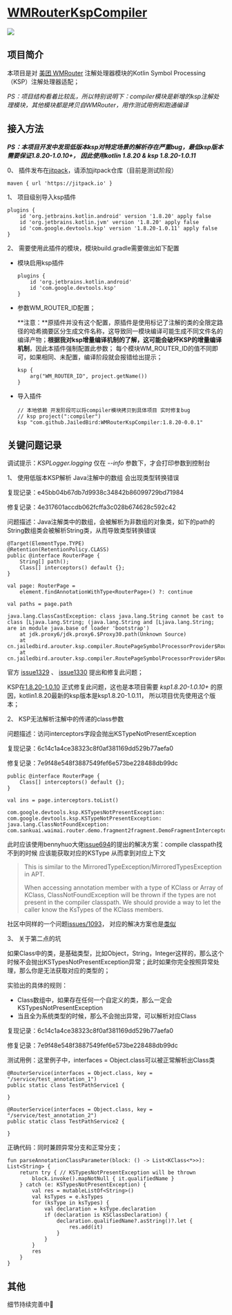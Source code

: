 # [WMRouterKspCompiler](https://github.com/JailedBird/WMRouterKspCompiler)

[![](https://jitpack.io/v/JailedBird/WMRouterKspCompiler.svg)](https://jitpack.io/#JailedBird/WMRouterKspCompiler)

## 项目简介

本项目是对 [美团 WMRouter](https://github.com/meituan/WMRouter) 注解处理器模块的Kotlin Symbol Processing（KSP）注解处理器适配；



*PS：项目结构看着比较乱，所以特别说明下：compiler模块是新增的ksp注解处理模块，其他模块都是拷贝自WMRouter，用作测试用例和跑通编译*



## 接入方法

***PS：本项目开发中发现低版本ksp对特定场景的解析存在严重bug，最低ksp版本需要保证1.8.20-1.0.10+， 因此使用kotlin 1.8.20 & ksp 1.8.20-1.0.11***



0、 插件发布在[jitpack](https://jitpack.io/#JailedBird/WMRouterKspCompiler)，请添加jitpack仓库（目前是测试阶段） 

```
maven { url 'https://jitpack.io' }
```



1、 项目级别导入ksp插件

```
plugins {
    id 'org.jetbrains.kotlin.android' version '1.8.20' apply false
    id 'org.jetbrains.kotlin.jvm' version '1.8.20' apply false
    id 'com.google.devtools.ksp' version '1.8.20-1.0.11' apply false
}
```



2、 需要使用此插件的模块，模块build.gradle需要做出如下配置

- 模块启用ksp插件

  ```
  plugins {
      id 'org.jetbrains.kotlin.android'
      id 'com.google.devtools.ksp'
  }
  ```

  

- 参数WM_ROUTER_ID配置；

  **注意：**原插件并没有这个配置，原插件是使用标记了注解的类的全限定路径的哈希摘要区分生成文件名称，这导致同一模块编译可能生成不同文件名的编译产物；**根据我对ksp增量编译机制的了解，这可能会破坏KSP的增量编译机制**，因此本插件强制配置此参数； 每个模块WM_ROUTER_ID的值不同即可，如果相同、未配置，编译阶段就会报错给出提示；

  ```
  ksp {
      arg("WM_ROUTER_ID", project.getName())
  }
  ```

- 导入插件  

  ```
  // 本地依赖 开发阶段可以将compiler模块拷贝到具体项目 实时修复bug
  // ksp project(":compiler")
  ksp "com.github.JailedBird:WMRouterKspCompiler:1.8.20-0.0.1"
  ```

  



## 关键问题记录

调试提示：*KSPLogger.logging* 仅在 *--info* 参数下，才会打印参数到控制台



1、 使用低版本KSP解析 Java注解中的数组 会出现类型转换错误 

复现记录：e45bb04b67db7d9938c34842b86099729bd71984

修复记录：4e317601accdb062fcffa3c028b674628c592c42

问题描述：Java注解类中的数组，会被解析为非数组的对象类，如下的path的String数组类会被解析String类，从而导致类型转换错误

```
@Target(ElementType.TYPE)
@Retention(RetentionPolicy.CLASS)
public @interface RouterPage {
    String[] path();
    Class[] interceptors() default {};
}

val page: RouterPage =
    element.findAnnotationWithType<RouterPage>() ?: continue
    
val paths = page.path

java.lang.ClassCastException: class java.lang.String cannot be cast to class [Ljava.lang.String; (java.lang.String and [Ljava.lang.String; are in module java.base of loader 'bootstrap')
	at jdk.proxy6/jdk.proxy6.$Proxy30.path(Unknown Source)
	at cn.jailedbird.arouter.ksp.compiler.RoutePageSymbolProcessorProvider$RoutePageSymbolProcessor.parse(RoutePageSymbolProcessorProvider.kt:157)
	at cn.jailedbird.arouter.ksp.compiler.RoutePageSymbolProcessorProvider$RoutePageSymbolProcessor.process(RoutePageSymbolProcessorProvider.kt:85)
```

官方 [issue1329](https://github.com/google/ksp/issues/1329) 、 [issue1330](https://github.com/google/ksp/issues/1330) 提出和修复此问题；

KSP在[1.8.20-1.0.10](https://github.com/google/ksp/releases/tag/1.8.20-1.0.10) 正式修复此问题，这也是本项目需要 *ksp1.8.20-1.0.10+* 的原因，kotlin1.8.20最新的ksp版本是ksp1.8.20-1.0.11， 所以项目优先使用这个版本；



2、 KSP无法解析注解中的传递的class参数

问题描述：访问interceptors字段会抛出KSTypeNotPresentException

复现记录：6c14c1a4ce38323c8f0af381169dd529b77aefa0

修复记录：7e9f48e548f3887549fef6e573be228488db99dc

```
public @interface RouterPage {
    Class[] interceptors() default {};
}

val ins = page.interceptors.toList()

com.google.devtools.ksp.KSTypesNotPresentException: com.google.devtools.ksp.KSTypeNotPresentException: java.lang.ClassNotFoundException: com.sankuai.waimai.router.demo.fragment2fragment.DemoFragmentInterceptor

```

此时应该使用bennyhuo大佬[issue694](https://github.com/google/ksp/pull/694)的提出的解决方案：compile classpath找不到的时候 应该能获取对应的KSType 从而拿到对应上下文

> This is similar to the MirroredTypeException/MirroredTypesException in APT.
>
> When accessing annotation member with a type of KClass or Array of KClass, ClassNotFoundException will be thrown if the types are not present in the compiler classpath. We should provide a way to let the caller know the KsTypes of the KClass members.



社区中同样的一个问题[issues/1093](issues/1093)， 对应的解决方案也是[类似](https://github.com/catchpig/kmvvm/blob/ksp/compiler/src/main/java/com/catchpig/ksp/compiler/generator/ServiceApiGenerator.kt)



3、 关于第二点的坑

如果Class中的类，是基础类型，比如Object，String，Integer这样的，那么这个时候不会抛出KSTypesNotPresentException异常；此时如果你完全按照异常处理，那么你是无法获取对应的类型的；



实验出的具体的规则：

- Class数组中，如果存在任何一个自定义的类，那么一定会KSTypesNotPresentException
- 当且全为系统类型的时候，那么不会抛出异常，可以解析对应Class



复现记录：6c14c1a4ce38323c8f0af381169dd529b77aefa0

修复记录：7e9f48e548f3887549fef6e573be228488db99dc



测试用例：这里例子中，interfaces = Object.class可以被正常解析出Class类

```
@RouterService(interfaces = Object.class, key = "/service/test_annotation_1")
public static class TestPathService1 {

}

@RouterService(interfaces = Object.class, key = "/service/test_annotation_2")
public static class TestPathService2 {

}
```



正确代码：同时兼顾异常分支和正常分支；

```
fun parseAnnotationClassParameter(block: () -> List<KClass<*>>): List<String> {
    return try { // KSTypesNotPresentException will be thrown
        block.invoke().mapNotNull { it.qualifiedName }
    } catch (e: KSTypesNotPresentException) {
        val res = mutableListOf<String>()
        val ksTypes = e.ksTypes
        for (ksType in ksTypes) {
            val declaration = ksType.declaration
            if (declaration is KSClassDeclaration) {
                declaration.qualifiedName?.asString()?.let {
                    res.add(it)
                }
            }
        }
        res
    }
}
```





## 其他

细节持续完善中🎉
